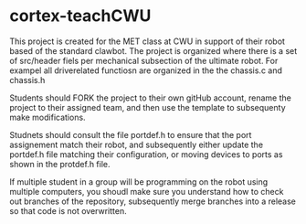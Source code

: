 # cortex-teachCWU

This project is created for the MET class at CWU in support of their robot based of the standard clawbot.  The project is organized where there is a set of src/header fiels per mechanical subsection of the ultimate robot.  For exampel all driverelated functiosn are organized in the the chassis.c and chassis.h

Students should FORK the project to their own gitHub account, rename the project to their assigned team, and then use the template to subsequenty make modifications.

Studnets should consult the file portdef.h to ensure that the port assignement match their robot, and subsequently either update the portdef.h file matching their configuration, or moving devices to ports as shown in the protdef.h file.

If multiple student in a group will be programming on the robot using multiple computers, you shoudl make sure you understand how to check out branches of the repository, subsequently merge branches into a release so that code is not overwritten.
